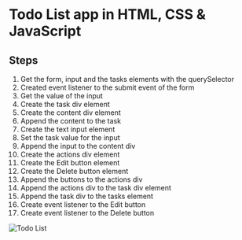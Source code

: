 ﻿# Todo List app in HTML, CSS & JavaScript
 
 ## Steps

1. Get the form, input and the tasks elements with the querySelector
2. Created event listener to the submit event of the form
3. Get the value of the input
4. Create the task div element
5. Create the content div element
6. Append the content to the task
7. Create the text input element
8. Set the task value for the input
9. Append the input to the content div
10. Create the actions div element
11. Create the Edit button element
12. Create the Delete button element
13. Append the buttons to the actions div
14. Append the actions div to the task div element
15. Append the task div to the tasks element
16. Create event listener to the Edit button
17. Create event listener to the Delete button

![Todo List](/preview.png)
